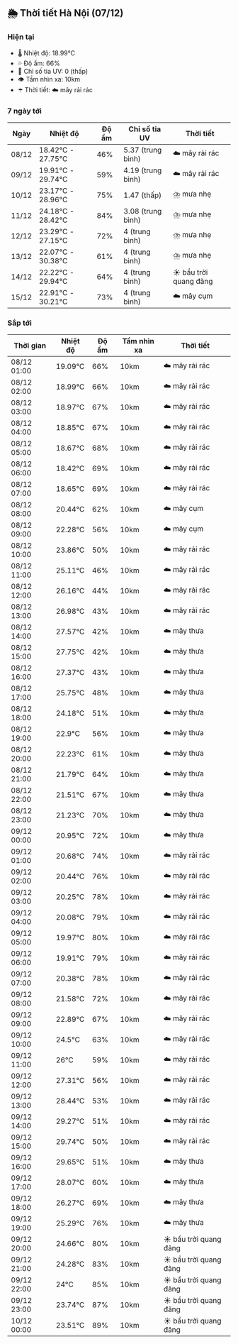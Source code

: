 ## 🌦️ Thời tiết Hà Nội (07/12)

### Hiện tại

- 🌡️ Nhiệt độ: 18.99℃
- 💦 Độ ẩm: 66%
- 🌟 Chỉ số tia UV: 0 (thấp)
- 👁️ Tầm nhìn xa: 10km
- ☂️ Thời tiết: ☁️ mây rải rác

### 7 ngày tới

| Ngày | Nhiệt độ | Độ ẩm | Chỉ số tia UV | Thời tiết |
| --- | --- | --- | --- | --- |
| 08/12 | 18.42℃ - 27.75℃ | 46% | 5.37 (trung bình) | ☁️ mây rải rác |
| 09/12 | 19.91℃ - 29.74℃ | 59% | 4.19 (trung bình) | ☁️ mây rải rác |
| 10/12 | 23.17℃ - 28.96℃ | 75% | 1.47 (thấp) | ⛈️ mưa nhẹ |
| 11/12 | 24.18℃ - 28.42℃ | 84% | 3.08 (trung bình) | ⛈️ mưa nhẹ |
| 12/12 | 23.29℃ - 27.15℃ | 72% | 4 (trung bình) | ⛈️ mưa nhẹ |
| 13/12 | 22.07℃ - 30.38℃ | 61% | 4 (trung bình) | ⛈️ mưa nhẹ |
| 14/12 | 22.22℃ - 29.94℃ | 64% | 4 (trung bình) | ☀️ bầu trời quang đãng |
| 15/12 | 22.91℃ - 30.21℃ | 73% | 4 (trung bình) | ☁️ mây cụm |

### Sắp tới

| Thời gian | Nhiệt độ | Độ ẩm | Tầm nhìn xa | Thời tiết |
| --- | --- | --- | --- | --- |
| 08/12 01:00 | 19.09℃ | 66% | 10km | ☁️ mây rải rác |
| 08/12 02:00 | 18.99℃ | 66% | 10km | ☁️ mây rải rác |
| 08/12 03:00 | 18.97℃ | 67% | 10km | ☁️ mây rải rác |
| 08/12 04:00 | 18.85℃ | 67% | 10km | ☁️ mây rải rác |
| 08/12 05:00 | 18.67℃ | 68% | 10km | ☁️ mây rải rác |
| 08/12 06:00 | 18.42℃ | 69% | 10km | ☁️ mây rải rác |
| 08/12 07:00 | 18.65℃ | 69% | 10km | ☁️ mây rải rác |
| 08/12 08:00 | 20.44℃ | 62% | 10km | ☁️ mây cụm |
| 08/12 09:00 | 22.28℃ | 56% | 10km | ☁️ mây cụm |
| 08/12 10:00 | 23.86℃ | 50% | 10km | ☁️ mây rải rác |
| 08/12 11:00 | 25.11℃ | 46% | 10km | ☁️ mây rải rác |
| 08/12 12:00 | 26.16℃ | 44% | 10km | ☁️ mây rải rác |
| 08/12 13:00 | 26.98℃ | 43% | 10km | ☁️ mây rải rác |
| 08/12 14:00 | 27.57℃ | 42% | 10km | ☁️ mây thưa |
| 08/12 15:00 | 27.75℃ | 42% | 10km | ☁️ mây thưa |
| 08/12 16:00 | 27.37℃ | 43% | 10km | ☁️ mây thưa |
| 08/12 17:00 | 25.75℃ | 48% | 10km | ☁️ mây thưa |
| 08/12 18:00 | 24.18℃ | 51% | 10km | ☁️ mây thưa |
| 08/12 19:00 | 22.9℃ | 56% | 10km | ☁️ mây thưa |
| 08/12 20:00 | 22.23℃ | 61% | 10km | ☁️ mây thưa |
| 08/12 21:00 | 21.79℃ | 64% | 10km | ☁️ mây thưa |
| 08/12 22:00 | 21.51℃ | 67% | 10km | ☁️ mây thưa |
| 08/12 23:00 | 21.23℃ | 70% | 10km | ☁️ mây thưa |
| 09/12 00:00 | 20.95℃ | 72% | 10km | ☁️ mây thưa |
| 09/12 01:00 | 20.68℃ | 74% | 10km | ☁️ mây rải rác |
| 09/12 02:00 | 20.44℃ | 76% | 10km | ☁️ mây rải rác |
| 09/12 03:00 | 20.25℃ | 78% | 10km | ☁️ mây rải rác |
| 09/12 04:00 | 20.08℃ | 79% | 10km | ☁️ mây rải rác |
| 09/12 05:00 | 19.97℃ | 80% | 10km | ☁️ mây rải rác |
| 09/12 06:00 | 19.91℃ | 79% | 10km | ☁️ mây rải rác |
| 09/12 07:00 | 20.38℃ | 78% | 10km | ☁️ mây rải rác |
| 09/12 08:00 | 21.58℃ | 72% | 10km | ☁️ mây rải rác |
| 09/12 09:00 | 22.89℃ | 67% | 10km | ☁️ mây rải rác |
| 09/12 10:00 | 24.5℃ | 63% | 10km | ☁️ mây rải rác |
| 09/12 11:00 | 26℃ | 59% | 10km | ☁️ mây rải rác |
| 09/12 12:00 | 27.31℃ | 56% | 10km | ☁️ mây rải rác |
| 09/12 13:00 | 28.44℃ | 53% | 10km | ☁️ mây rải rác |
| 09/12 14:00 | 29.27℃ | 51% | 10km | ☁️ mây rải rác |
| 09/12 15:00 | 29.74℃ | 50% | 10km | ☁️ mây rải rác |
| 09/12 16:00 | 29.65℃ | 51% | 10km | ☁️ mây thưa |
| 09/12 17:00 | 28.07℃ | 60% | 10km | ☁️ mây thưa |
| 09/12 18:00 | 26.27℃ | 69% | 10km | ☁️ mây thưa |
| 09/12 19:00 | 25.29℃ | 76% | 10km | ☁️ mây thưa |
| 09/12 20:00 | 24.66℃ | 80% | 10km | ☀️ bầu trời quang đãng |
| 09/12 21:00 | 24.28℃ | 83% | 10km | ☀️ bầu trời quang đãng |
| 09/12 22:00 | 24℃ | 85% | 10km | ☀️ bầu trời quang đãng |
| 09/12 23:00 | 23.74℃ | 87% | 10km | ☀️ bầu trời quang đãng |
| 10/12 00:00 | 23.51℃ | 89% | 10km | ☀️ bầu trời quang đãng |
